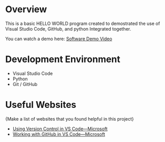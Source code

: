 # Overview

This is a basic HELLO WORLD program created to demostrated the use of Visual Studio Code, GitHub, and python Integrated together. 

You can watch a demo here: [Software Demo Video](https://youtu.be/SmYhrcaUE6k)

# Development Environment

* Visual Studio Code
* Python
* Git / GitHub

# Useful Websites

{Make a list of websites that you found helpful in this project}
* [Using Version Control in VS Code—Microsoft](https://code.visualstudio.com/docs/editor/versioncontrol)
* [Working with GitHub in VS Code—Microsoft](https://code.visualstudio.com/docs/editor/github)